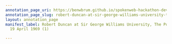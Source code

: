 ```yaml
---
annotation_page_uri: https://benwbrum.github.io/spokenweb-hackathon-development-noterms/annotations/robert-duncan-at-sir-george-williams-university-the-poetry-series-19-april-1969-1--canvas-1-audience.json
annotation_page_slug: robert-duncan-at-sir-george-williams-university-the-poetry-series-19-april-1969-1--canvas-1-audience
layout: annotation_page
manifest_label: Robert Duncan at Sir George Williams University, The Poetry Series,
  19 April 1969 (1)

---
```

